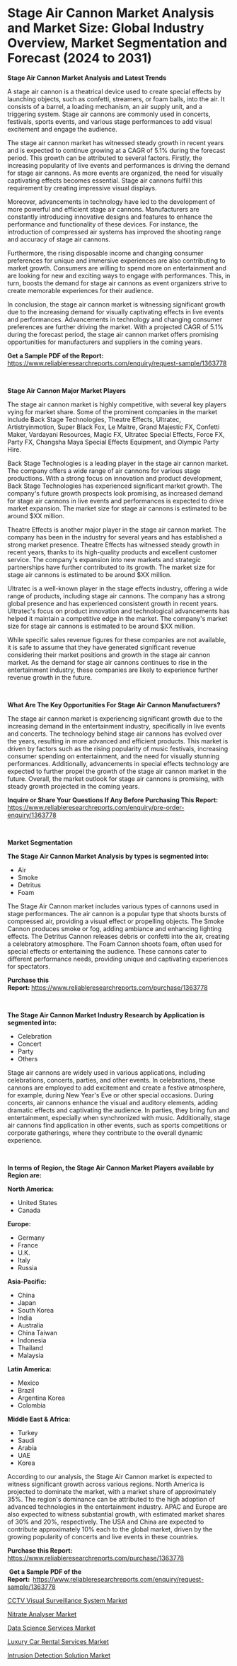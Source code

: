 <p><h1>Stage Air Cannon Market Analysis and Market Size: Global Industry Overview, Market Segmentation and Forecast (2024 to 2031)</h1></p><p><strong>Stage Air Cannon Market Analysis and Latest Trends</strong></p>
<p><p>A stage air cannon is a theatrical device used to create special effects by launching objects, such as confetti, streamers, or foam balls, into the air. It consists of a barrel, a loading mechanism, an air supply unit, and a triggering system. Stage air cannons are commonly used in concerts, festivals, sports events, and various stage performances to add visual excitement and engage the audience.</p><p>The stage air cannon market has witnessed steady growth in recent years and is expected to continue growing at a CAGR of 5.1% during the forecast period. This growth can be attributed to several factors. Firstly, the increasing popularity of live events and performances is driving the demand for stage air cannons. As more events are organized, the need for visually captivating effects becomes essential. Stage air cannons fulfill this requirement by creating impressive visual displays.</p><p>Moreover, advancements in technology have led to the development of more powerful and efficient stage air cannons. Manufacturers are constantly introducing innovative designs and features to enhance the performance and functionality of these devices. For instance, the introduction of compressed air systems has improved the shooting range and accuracy of stage air cannons.</p><p>Furthermore, the rising disposable income and changing consumer preferences for unique and immersive experiences are also contributing to market growth. Consumers are willing to spend more on entertainment and are looking for new and exciting ways to engage with performances. This, in turn, boosts the demand for stage air cannons as event organizers strive to create memorable experiences for their audience.</p><p>In conclusion, the stage air cannon market is witnessing significant growth due to the increasing demand for visually captivating effects in live events and performances. Advancements in technology and changing consumer preferences are further driving the market. With a projected CAGR of 5.1% during the forecast period, the stage air cannon market offers promising opportunities for manufacturers and suppliers in the coming years.</p></p>
<p><strong>Get a Sample PDF of the Report:&nbsp;</strong> <a href="https://www.reliableresearchreports.com/enquiry/request-sample/1363778">https://www.reliableresearchreports.com/enquiry/request-sample/1363778</a></p>
<p>&nbsp;</p>
<p><strong>Stage Air Cannon Major Market Players</strong></p>
<p><p>The stage air cannon market is highly competitive, with several key players vying for market share. Some of the prominent companies in the market include Back Stage Technologies, Theatre Effects, Ultratec, Artistryinmotion, Super Black Fox, Le Maitre, Grand Majestic FX, Confetti Maker, Vardayani Resources, Magic FX, Ultratec Special Effects, Force FX, Party FX, Changsha Maya Special Effects Equipment, and Olympic Party Hire.</p><p>Back Stage Technologies is a leading player in the stage air cannon market. The company offers a wide range of air cannons for various stage productions. With a strong focus on innovation and product development, Back Stage Technologies has experienced significant market growth. The company's future growth prospects look promising, as increased demand for stage air cannons in live events and performances is expected to drive market expansion. The market size for stage air cannons is estimated to be around $XX million.</p><p>Theatre Effects is another major player in the stage air cannon market. The company has been in the industry for several years and has established a strong market presence. Theatre Effects has witnessed steady growth in recent years, thanks to its high-quality products and excellent customer service. The company's expansion into new markets and strategic partnerships have further contributed to its growth. The market size for stage air cannons is estimated to be around $XX million.</p><p>Ultratec is a well-known player in the stage effects industry, offering a wide range of products, including stage air cannons. The company has a strong global presence and has experienced consistent growth in recent years. Ultratec's focus on product innovation and technological advancements has helped it maintain a competitive edge in the market. The company's market size for stage air cannons is estimated to be around $XX million.</p><p>While specific sales revenue figures for these companies are not available, it is safe to assume that they have generated significant revenue considering their market positions and growth in the stage air cannon market. As the demand for stage air cannons continues to rise in the entertainment industry, these companies are likely to experience further revenue growth in the future.</p></p>
<p>&nbsp;</p>
<p><strong>What Are The Key Opportunities For Stage Air Cannon Manufacturers?</strong></p>
<p><p>The stage air cannon market is experiencing significant growth due to the increasing demand in the entertainment industry, specifically in live events and concerts. The technology behind stage air cannons has evolved over the years, resulting in more advanced and efficient products. This market is driven by factors such as the rising popularity of music festivals, increasing consumer spending on entertainment, and the need for visually stunning performances. Additionally, advancements in special effects technology are expected to further propel the growth of the stage air cannon market in the future. Overall, the market outlook for stage air cannons is promising, with steady growth projected in the coming years.</p></p>
<p><strong>Inquire or Share Your Questions If Any Before Purchasing This Report:</strong> <a href="https://www.reliableresearchreports.com/enquiry/pre-order-enquiry/1363778">https://www.reliableresearchreports.com/enquiry/pre-order-enquiry/1363778</a></p>
<p>&nbsp;</p>
<p><strong>Market Segmentation</strong></p>
<p><strong>The Stage Air Cannon Market Analysis by types is segmented into:</strong></p>
<p><ul><li>Air</li><li>Smoke</li><li>Detritus</li><li>Foam</li></ul></p>
<p><p>The Stage Air Cannon market includes various types of cannons used in stage performances. The air cannon is a popular type that shoots bursts of compressed air, providing a visual effect or propelling objects. The Smoke Cannon produces smoke or fog, adding ambiance and enhancing lighting effects. The Detritus Cannon releases debris or confetti into the air, creating a celebratory atmosphere. The Foam Cannon shoots foam, often used for special effects or entertaining the audience. These cannons cater to different performance needs, providing unique and captivating experiences for spectators.</p></p>
<p><strong>Purchase this Report:&nbsp;</strong><a href="https://www.reliableresearchreports.com/purchase/1363778">https://www.reliableresearchreports.com/purchase/1363778</a></p>
<p>&nbsp;</p>
<p><strong>The Stage Air Cannon Market Industry Research by Application is segmented into:</strong></p>
<p><ul><li>Celebration</li><li>Concert</li><li>Party</li><li>Others</li></ul></p>
<p><p>Stage air cannons are widely used in various applications, including celebrations, concerts, parties, and other events. In celebrations, these cannons are employed to add excitement and create a festive atmosphere, for example, during New Year's Eve or other special occasions. During concerts, air cannons enhance the visual and auditory elements, adding dramatic effects and captivating the audience. In parties, they bring fun and entertainment, especially when synchronized with music. Additionally, stage air cannons find application in other events, such as sports competitions or corporate gatherings, where they contribute to the overall dynamic experience.</p></p>
<p>&nbsp;</p>
<p><strong>In terms of Region, the Stage Air Cannon Market Players available by Region are:</strong></p>
<p>
    <p> <strong> North America: </strong>
        <ul>
            <li>United States</li>
            <li>Canada</li>
        </ul>
        </p> 
    <p> <strong> Europe: </strong>
        <ul>
            <li>Germany</li>
            <li>France</li>
            <li>U.K.</li>
            <li>Italy</li>
            <li>Russia</li>
        </ul>
        </p> 
    <p> <strong> Asia-Pacific: </strong>
        <ul>
            <li>China</li>
            <li>Japan</li>
            <li>South Korea</li>
            <li>India</li>
            <li>Australia</li>
            <li>China Taiwan</li>
            <li>Indonesia</li>
            <li>Thailand</li>
            <li>Malaysia</li>
        </ul>
        </p> 
    <p> <strong> Latin America: </strong>
        <ul>
            <li>Mexico</li>
            <li>Brazil</li>
            <li>Argentina Korea</li>
            <li>Colombia</li>
        </ul>
        </p> 
    <p> <strong> Middle East & Africa: </strong>
        <ul>
            <li>Turkey</li>
            <li>Saudi</li>
            <li>Arabia</li>
            <li>UAE</li>
            <li>Korea</li>
        </ul>
    </p>
    </p>
<p><p>According to our analysis, the Stage Air Cannon market is expected to witness significant growth across various regions. North America is projected to dominate the market, with a market share of approximately 35%. The region's dominance can be attributed to the high adoption of advanced technologies in the entertainment industry. APAC and Europe are also expected to witness substantial growth, with estimated market shares of 30% and 20%, respectively. The USA and China are expected to contribute approximately 10% each to the global market, driven by the growing popularity of concerts and live events in these countries.</p></p>
<p><strong>Purchase this Report: </strong><a href="https://www.reliableresearchreports.com/purchase/1363778">https://www.reliableresearchreports.com/purchase/1363778</a></p>
<p>&nbsp;<strong>Get a Sample PDF of the Report:&nbsp;&nbsp;</strong><a href="https://www.reliableresearchreports.com/enquiry/request-sample/1363778">https://www.reliableresearchreports.com/enquiry/request-sample/1363778</a></p>
<p><strong></strong></p>
<p><p><a href="https://github.com/scarol104/Market-Research-Report-List-2/blob/main/cctv-visual-surveillance-system-market.md">CCTV Visual Surveillance System Market</a></p><p><a href="https://github.com/dzharov81/Market-Research-Report-List-2/blob/main/nitrate-analyser-market.md">Nitrate Analyser Market</a></p><p><a href="https://medium.com/@timothychapman46/analyzing-data-science-services-market-global-industry-perspective-and-forecast-2023-to-2030-32415293da35">Data Science Services Market</a></p><p><a href="https://medium.com/@timothychapman46/luxury-car-rental-services-market-size-market-outlook-and-market-forecast-2023-to-2030-c58bd0c7f27e">Luxury Car Rental Services Market</a></p><p><a href="https://medium.com/@timothychapman46/intrusion-detection-solution-market-competitive-analysis-market-trends-and-forecast-to-2030-ac9e1ddb8d30">Intrusion Detection Solution Market</a></p></p>